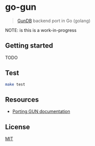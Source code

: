 # go-gun

> [GunDB](https://github.com/amark/gun) backend port in Go (golang)

NOTE: is this is a work-in-progress

## Getting started

TODO

## Test

```bash
make test
```

## Resources

- [Porting GUN documentation](https://gun.eco/docs/Porting-GUN)

## License

[MIT](LICENSE)
